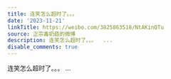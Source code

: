```yaml
---
title: 连笑怎么超时了。。。
date: '2023-11-21'
linkTitle: https://weibo.com/3825863518/NtAKinQTu
source: 正宗毒奶菇的微博
description: 连笑怎么超时了。。。  ...
disable_comments: true
---
```

连笑怎么超时了。。。  ...